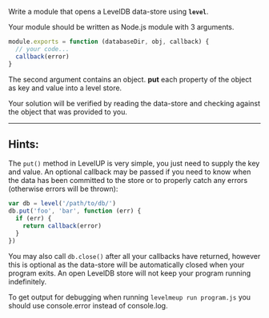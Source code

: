 Write a module that opens a LevelDB data-store using **`level`**.

Your module should be written as Node.js module with 3 arguments. 

```javascript
module.exports = function (databaseDir, obj, callback) {
  // your code...
  callback(error)
}
```

The second argument contains an object. **put** each property of the 
object as key and value into a level store.

Your solution will be verified by reading the data-store and checking
against the object that was provided to you.

---

## Hints:

The `put()` method in LevelUP is very simple, you just need to supply
the key and value. An optional callback may be passed if you need
to know when the data has been committed to the store or to
properly catch any errors (otherwise errors will be thrown):

```javascript
var db = level('/path/to/db/')
db.put('foo', 'bar', function (err) {
  if (err) {
    return callback(error)
  }
})
```

You may also call `db.close()` after all your callbacks have returned,
however this is optional as the data-store will be automatically
closed when your program exits. An open LevelDB store will not keep
your program running indefinitely.

To get output for debugging when running `levelmeup run program.js`
you should use console.error instead of console.log.
